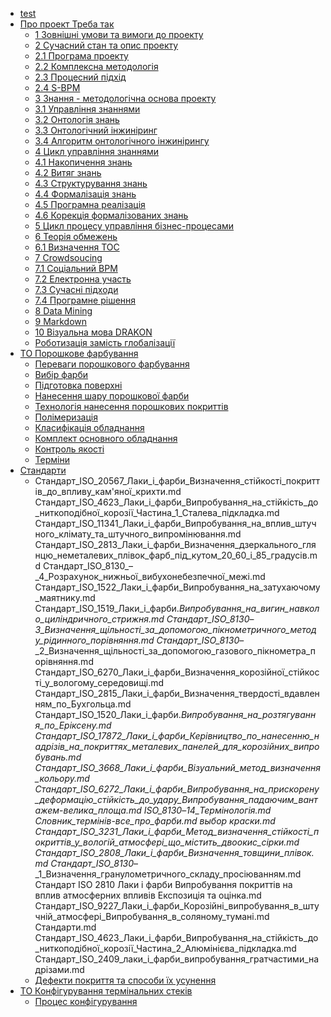 * [test](pokrasdoclad.md)
* [Про проект Треба так](_README.md)
   * [1 Зовнішні умови та вимоги до проекту ](_README.md)
   * [2 Сучасний стан та опис проекту](trebatak.md)
   * [2.1 Програма проекту](programa.md)
   * [2.2 Комплексна методологія](metods.md)
   * [2.3 Процесний підхід](Procesniypidhid.md)
   * [2.4 S-BPM](sbpm.md)
   * [3 Знання - методологічна основа проекту](Metodolog-osnova-proektu.md)
   * [3.1 Управління знаннями](Upravlznannyami.md)
   * [3.2 Онтологія знань](Ontolog-znan.md)
   * [3.3 Онтологічний інжиніринг](Ontolog-ring.md)
   * [3.4 Алгоритм онтологічного інжинірингу](Algoritm-ontologіchnogo-іnzhinіringu.md)
   * [4 Цикл управління знаннями](cykl.md)
   * [4.1 Накопичення знань](Nakopichennya-znan.md)
   * [4.2 Витяг знань](Vityag-znan.md)
   * [4.3 Структурування знань](strukturuvannya-znan.md)
   * [4.4 Формалізація знань](formal-zac-ya-znan.md)
   * [4.5 Програмна реалізація](programna-real-zac-ya.md)
   * [4.6 Корекція формалізованих знань](korekc-ya-formal-zovanih-znan.md)
   * [5 Цикл процесу управління бізнес-процесами](cpubp.md)
   * [6 Теорія обмежень](toc.md)
   * [6.1 Визначення ТОС](Viznachennya-TOC.md)
   * [7 Crowdsoucing](kraud.md)
   * [7.1 Соціальний BPM](Socіalniy-BPM.md)
   * [7.2 Електронна участь](Elektronna-uchast.md)
   * [7.3 Сучасні підходи](Suchasnі-pіdhodi.md)
   * [7.4 Програмне рішення](Programne-rіshennya.md)
   * [8 Data Mining](dm.md)
   * [9 Markdown](md.md)
   * [10 Візуальна мова DRAKON](drakon.md)
   * [Роботизація замість глобалізації](reshoryng.md)
* [ТО Порошкове фарбування](README.md)
   * [Переваги порошкового фарбування](Переваги_порошкового_фарбування.md)
   * [Вибір фарби](вибір_фарби.md)
   * [Підготовка поверхні](Підготовка_поверхні.md)
   * [Нанесення шару порошкової фарби](Нанесення_шару_порошкової_фарби.md)
   * [Технологія нанесення порошкових покриттів](Технологія_нанесення_порошкових_покриттів.md)
   * [Полімеризація](Полімеризація.md)
   * [Класифікація обладнання](Класифікація_обладнання.md)
   * [Комплект основного обладнання](Комплект_основного_обладнання.md)
   * [Контроль якості](Контроль_якості.md)
   * [Терміни](Терміни.md)
* [Стандарти](Стандарти.md)  
   * Стандарт_ISO_20567_Лаки_і_фарби_Визначення_стійкості_покриттів_до_впливу_кам'яної_крихти.md
Стандарт_ISO_4623_Лаки_і_фарби_Випробування_на_стійкість_до_ниткоподібної_корозії_Частина_1_Сталева_підкладка.md
Стандарт_ISO_11341_Лаки_і_фарби_Випробування_на_вплив_штучного_клімату_та_штучного_випромінювання.md
Стандарт_ISO_2813_Лаки_і_фарби_Визначення_дзеркального_глянцю_неметалевих_плівок_фарб_під_кутом_20_60_і_85_градусів.md
Стандарт_ISO_8130_–_4_Розрахунок_нижньої_вибухонебезпечної_межі.md
Стандарт_ISO_1522_Лаки_і_фарби_Випробування_на_затухаючому_маятнику.md
Стандарт_ISO_1519_Лаки_і_фарби._Випробування_на_вигин_навколо_циліндричного_стрижня.md
Стандарт_ISO_8130_–_3_Визначення_щільності_за_допомогою_пікнометричного_методу_рідинного_порівняння.md
Стандарт_ISO_8130_–_2_Визначення_щільності_за_допомогою_газового_пікнометра_порівняння.md
Стандарт_ISO_6270_Лаки_і_фарби_Визначення_корозійної_стійкості_у_вологому_середовищі.md
Стандарт_ISO_2815_Лаки_і_фарби_Визначення_твердості_вдавленням_по_Бухгольца.md
Стандарт_ISO_1520_Лаки_і_фарби._Випробування_на_розтягування_по_Еріксену.md
Стандарт_ISO_17872_Лаки_і_фарби_Керівництво_по_нанесенню_надрізів_на_покриттях_металевих_панелей_для_корозійних_випробувань.md
Стандарт_ISO_3668_Лаки_і_фарби_Візуальний_метод_визначення_кольору.md
Стандарт_ISO_6272_Лаки_і_фарби_Випробування_на_прискорену_деформацію_стійкість_до_удару_Випробування_падаючим_вантажем_-_велика_площа.md
ISO_8130_–_14_Термінологія.md
Словник_термінів_-_все_про_фарби.md
выбор краски.md
Стандарт_ISO_3231_Лаки_і_фарби_Метод_визначення_стійкості_покриттів_у_вологій_атмосфері_що_містить_двоокис_сірки.md
Стандарт_ISO_2808_Лаки_і_фарби_Визначення_товщини_плівок.md
Стандарт_ISO_8130_–_1_Визначення_гранулометричного_складу_просіюванням.md
Стандарт ISO 2810 Лаки і фарби Випробування покриттів на вплив атмосферних впливів Експозиція та оцінка.md
Стандарт_ISO_9227_Лаки_і_фарби_Корозійні_випробування_в_штучній_атмосфері_Випробування_в_соляному_тумані.md
Стандарти.md
Стандарт_ISO_4623_Лаки_і_фарби_Випробування_на_стійкість_до_ниткоподібної_корозії_Частина_2_Алюмінієва_підкладка.md
Стандарт_ISO_2409_лаки_і_фарби_випробування_гратчастими_надрізами.md
   * [Дефекти покриття та способи їх усунення](Дефекти_покриття.md)
* [ТО Конфігурування термінальних стеків](Tehnologіchnі-operacіya.md)
   * [Процес конфігурування](conf-proces.md)